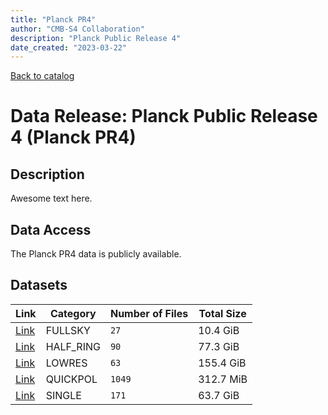 ```yaml
---
title: "Planck PR4"
author: "CMB-S4 Collaboration"
description: "Planck Public Release 4"
date_created: "2023-03-22"
---
```


[Back to catalog](./#data-releases)

# Data Release: Planck Public Release 4 (Planck PR4)

## Description

Awesome text here.

## Data Access

The Planck PR4 data is publicly available.

## Datasets

|               Link               | Category  | Number of Files | Total Size |
| -------------------------------- | --------- | --------------- | ---------- |
| [Link](plank_pr4-fullsky.html)   | FULLSKY   | `27`            | 10.4 GiB   |
| [Link](plank_pr4-half_ring.html) | HALF_RING | `90`            | 77.3 GiB   |
| [Link](plank_pr4-lowres.html)    | LOWRES    | `63`            | 155.4 GiB  |
| [Link](plank_pr4-quickpol.html)  | QUICKPOL  | `1049`          | 312.7 MiB  |
| [Link](plank_pr4-single.html)    | SINGLE    | `171`           | 63.7 GiB   |
